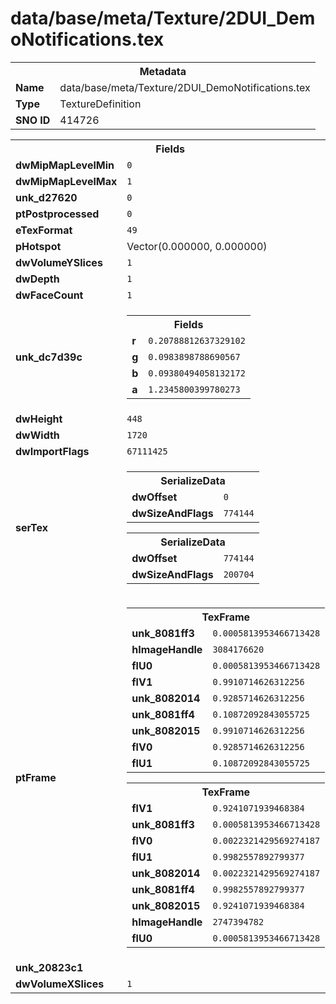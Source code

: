 <h1>data/base/meta/Texture/2DUI_DemoNotifications.tex</h1><table><tr><th colspan="100%">Metadata</th></tr><tr><td><b>Name</b></td><td>data/base/meta/Texture/2DUI_DemoNotifications.tex</td></tr><tr><td><b>Type</b></td><td>TextureDefinition</td></tr><tr><td><b>SNO ID</b></td><td>414726</td></tr></table>

<table><tr><th colspan="100%">Fields</th></tr><tr><td><b>dwMipMapLevelMin</b></td><td><code>0</code></td></tr><tr><td><b>dwMipMapLevelMax</b></td><td><code>1</code></td></tr><tr><td><b>unk_d27620</b></td><td><code>0</code></td></tr><tr><td><b>ptPostprocessed</b></td><td><code>0</code></td></tr><tr><td><b>eTexFormat</b></td><td><code>49</code></td></tr><tr><td><b>pHotspot</b></td><td>Vector(0.000000, 0.000000)</td></tr><tr><td><b>dwVolumeYSlices</b></td><td><code>1</code></td></tr><tr><td><b>dwDepth</b></td><td><code>1</code></td></tr><tr><td><b>dwFaceCount</b></td><td><code>1</code></td></tr><tr><td><b>unk_dc7d39c</b></td><td><table><tr><th colspan="100%">Fields</th></tr><tr><td><b>r</b></td><td><code>0.20788812637329102</code></td></tr><tr><td><b>g</b></td><td><code>0.0983898788690567</code></td></tr><tr><td><b>b</b></td><td><code>0.09380494058132172</code></td></tr><tr><td><b>a</b></td><td><code>1.2345800399780273</code></td></tr></table>

</td></tr><tr><td><b>dwHeight</b></td><td><code>448</code></td></tr><tr><td><b>dwWidth</b></td><td><code>1720</code></td></tr><tr><td><b>dwImportFlags</b></td><td><code>67111425</code></td></tr><tr><td><b>serTex</b></td><td><table><tr><th colspan="100%">SerializeData</th></tr><tr><td><b>dwOffset</b></td><td><code>0</code></td></tr><tr><td><b>dwSizeAndFlags</b></td><td><code>774144</code></td></tr></table>


<table><tr><th colspan="100%">SerializeData</th></tr><tr><td><b>dwOffset</b></td><td><code>774144</code></td></tr><tr><td><b>dwSizeAndFlags</b></td><td><code>200704</code></td></tr></table>


</td></tr><tr><td><b>ptFrame</b></td><td><table><tr><th colspan="100%">TexFrame</th></tr><tr><td><b>unk_8081ff3</b></td><td><code>0.0005813953466713428</code></td></tr><tr><td><b>hImageHandle</b></td><td><code>3084176620</code></td></tr><tr><td><b>flU0</b></td><td><code>0.0005813953466713428</code></td></tr><tr><td><b>flV1</b></td><td><code>0.9910714626312256</code></td></tr><tr><td><b>unk_8082014</b></td><td><code>0.9285714626312256</code></td></tr><tr><td><b>unk_8081ff4</b></td><td><code>0.10872092843055725</code></td></tr><tr><td><b>unk_8082015</b></td><td><code>0.9910714626312256</code></td></tr><tr><td><b>flV0</b></td><td><code>0.9285714626312256</code></td></tr><tr><td><b>flU1</b></td><td><code>0.10872092843055725</code></td></tr></table>


<table><tr><th colspan="100%">TexFrame</th></tr><tr><td><b>flV1</b></td><td><code>0.9241071939468384</code></td></tr><tr><td><b>unk_8081ff3</b></td><td><code>0.0005813953466713428</code></td></tr><tr><td><b>flV0</b></td><td><code>0.0022321429569274187</code></td></tr><tr><td><b>flU1</b></td><td><code>0.9982557892799377</code></td></tr><tr><td><b>unk_8082014</b></td><td><code>0.0022321429569274187</code></td></tr><tr><td><b>unk_8081ff4</b></td><td><code>0.9982557892799377</code></td></tr><tr><td><b>unk_8082015</b></td><td><code>0.9241071939468384</code></td></tr><tr><td><b>hImageHandle</b></td><td><code>2747394782</code></td></tr><tr><td><b>flU0</b></td><td><code>0.0005813953466713428</code></td></tr></table>


</td></tr><tr><td><b>unk_20823c1</b></td><td></td></tr><tr><td><b>dwVolumeXSlices</b></td><td><code>1</code></td></tr></table>

